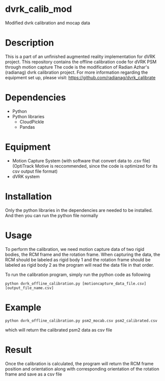 # dvrk_calib_mod
Modified dvrk calibration and mocap data

# Description
This is a part of an unfinished augmented reality implementation for dVRK project.
This repository contains the offline calibration code for dVRK PSM through motion capture
The code is the modification of Radian Azhar's (radianag) dvrk calibration project.
For more information regarding the equipment set up, please visit:
https://github.com/radianag/dvrk_calibrate

# Dependencies
- Python
- Python libraries
  - CloudPickle
  - Pandas

# Equipment
- Motion Capture System (with software that convert data to .csv file) (OptiTrack Motive is reccommended, since the code is optimized for its csv output file format)
- dVRK system

# Installation
Only the python libraries in the dependencies are needed to be installed. And then you can run the
python file normally


# Usage
To perform the calibration, we need motion capture data of two rigid bodies, the RCM frame and the rotation frame. When capturing the data, the RCM should be labeled as rigid body 1 and the rotation frame should be labeled as rigid body 2 as the program will read the data file in that order.

To run the calibration program, simply run the python code as following

```
python dvrk_offline_calibration.py [motioncapture_data_file.csv] [output_file_name.csv]
```

# Example
```
python dvrk_offline_calibration.py psm2_mocab.csv psm2_calibrated.csv
```
which will return the calibrated psm2 data as csv file

# Result
Once the calibration is calculated, the program will return the RCM frame position and orientation along with 
corresponding orientation of the rotation frame and save as a csv file


